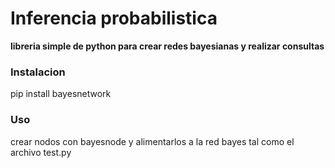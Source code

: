 # **Inferencia probabilistica**
**libreria simple de python para crear redes bayesianas y realizar consultas**<br>

### Instalacion
pip install bayesnetwork

### Uso
crear nodos con bayesnode y alimentarlos a la red bayes tal como el archivo test.py


 
